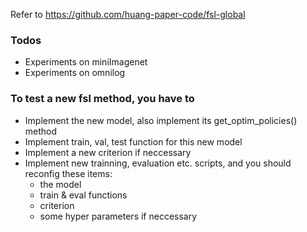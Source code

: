 Refer to https://github.com/huang-paper-code/fsl-global

### Todos
- Experiments on miniImagenet
- Experiments on omnilog
<!-- - Implemention of other methods (e.g. Matching Networks,Relation Networks) -->

### To test a new fsl method, you have to
- Implement the new model, also implement its get_optim_policies() method
- Implement train, val, test function for this new model
- Implement a new criterion if neccessary
- Implement new trainning, evaluation etc. scripts, and you should reconfig these items:
    - the model
    - train & eval functions
    - criterion
    - some hyper parameters if neccessary

